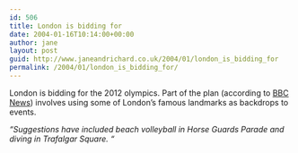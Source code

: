 ```yaml
---
id: 506
title: London is bidding for
date: 2004-01-16T10:14:00+00:00
author: jane
layout: post
guid: http://www.janeandrichard.co.uk/2004/01/london_is_bidding_for
permalink: /2004/01/london_is_bidding_for/
---
```

London is bidding for the 2012 olympics. Part of the plan (according to [BBC News](http://news.bbc.co.uk/sport1/hi/olympics_2004/olympics_2012/3393681.stm)) involves using some of London&#8217;s famous landmarks as backdrops to events.

_&#8220;Suggestions have included beach volleyball in Horse Guards Parade and diving in Trafalgar Square. &#8220;_